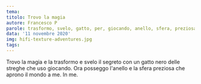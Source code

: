 ```yaml
---
tema:
titolo: Trovo la magia
autore: Francesco P
parole: trasformo, svelo, gatto, per, giocando, anello, sfera, preziosa
data: '11 novembre 2020'
img: hifi-texture-adventures.jpg
tags: 
---
```

Trovo la magia e la trasformo e svelo il segreto con un gatto nero delle streghe che uso giocando.
Ora posseggo l'anello e la sfera preziosa che aprono il mondo a me. In me.
